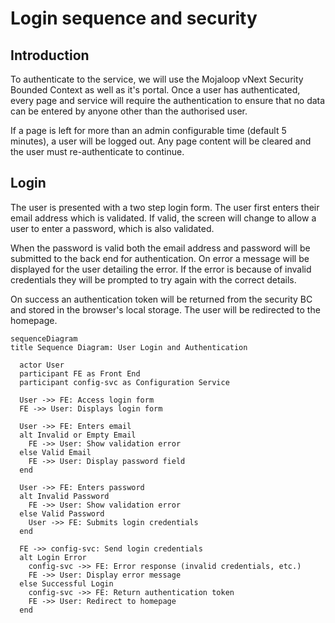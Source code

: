 # Login sequence and security

## Introduction

To authenticate to the service, we will use the Mojaloop vNext Security Bounded Context as well as it's portal. Once a user has authenticated, every page and service will require the authentication to ensure that no data can be entered by anyone other than the authorised user.

If a page is left for more than an admin configurable time (default 5 minutes), a user will be logged out. Any page content will be cleared and the user must re-authenticate to continue.

## Login

The user is presented with a two step login form. The user first enters their email address which is validated. If valid, the screen will change to allow a user to enter a password, which is also validated.

When the password is valid both the email address and password will be submitted to the back end for authentication. On error a message will be displayed for the user detailing the error. If the error is because of invalid credentials they will be prompted to try again with the correct details.

On success an authentication token will be returned from the security BC and stored in the browser's local storage. The user will be redirected to the homepage.

```mermaid
sequenceDiagram
title Sequence Diagram: User Login and Authentication

  actor User
  participant FE as Front End
  participant config-svc as Configuration Service

  User ->> FE: Access login form
  FE ->> User: Displays login form

  User ->> FE: Enters email
  alt Invalid or Empty Email
    FE ->> User: Show validation error
  else Valid Email
    FE ->> User: Display password field
  end

  User ->> FE: Enters password
  alt Invalid Password
    FE ->> User: Show validation error
  else Valid Password
    User ->> FE: Submits login credentials
  end

  FE ->> config-svc: Send login credentials
  alt Login Error
    config-svc ->> FE: Error response (invalid credentials, etc.)
    FE ->> User: Display error message
  else Successful Login
    config-svc ->> FE: Return authentication token
    FE ->> User: Redirect to homepage
  end
```
